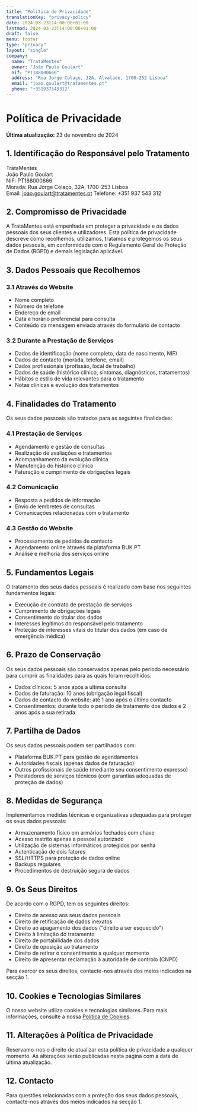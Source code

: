 ```yaml
---
title: "Política de Privacidade"
translationKey: "privacy-policy"
date: 2024-03-23T14:00:00+01:00
lastmod: 2024-03-23T14:00:00+01:00
draft: false
menu: footer
type: "privacy"
layout: "single"
company:
  name: "TrataMentes"
  owner: "João Paulo Goulart"
  nif: "PT188000666"
  address: "Rua Jorge Colaço, 32A, Alvalade, 1700-252 Lisboa"
  email: "joao.goulart@tratamentes.pt"
  phone: "+351937543312"
---
```


# Política de Privacidade

**Última atualização:** 23 de novembro de 2024

## 1. Identificação do Responsável pelo Tratamento

TrataMentes  
João Paulo Goulart  
NIF: PT188000666  
Morada: Rua Jorge Colaço, 32A, 1700-253 Lisboa  
Email: joao.goulart@tratamentes.pt 
Telefone: +351 937 543 312

## 2. Compromisso de Privacidade

A TrataMentes está empenhada em proteger a privacidade e os dados pessoais dos seus clientes e utilizadores. Esta política de privacidade descreve como recolhemos, utilizamos, tratamos e protegemos os seus dados pessoais, em conformidade com o Regulamento Geral de Proteção de Dados (RGPD) e demais legislação aplicável.

## 3. Dados Pessoais que Recolhemos

### 3.1 Através do Website
- Nome completo
- Número de telefone
- Endereço de email
- Data e horário preferencial para consulta
- Conteúdo da mensagem enviada através do formulário de contacto

### 3.2 Durante a Prestação de Serviços
- Dados de identificação (nome completo, data de nascimento, NIF)
- Dados de contacto (morada, telefone, email)
- Dados profissionais (profissão, local de trabalho)
- Dados de saúde (histórico clínico, sintomas, diagnósticos, tratamentos)
- Hábitos e estilo de vida relevantes para o tratamento
- Notas clínicas e evolução dos tratamentos

## 4. Finalidades do Tratamento

Os seus dados pessoais são tratados para as seguintes finalidades:

### 4.1 Prestação de Serviços
- Agendamento e gestão de consultas
- Realização de avaliações e tratamentos
- Acompanhamento da evolução clínica
- Manutenção do histórico clínico
- Faturação e cumprimento de obrigações legais

### 4.2 Comunicação
- Resposta a pedidos de informação
- Envio de lembretes de consultas
- Comunicações relacionadas com o tratamento

### 4.3 Gestão do Website
- Processamento de pedidos de contacto
- Agendamento online através da plataforma BUK.PT
- Análise e melhoria dos serviços online

## 5. Fundamentos Legais

O tratamento dos seus dados pessoais é realizado com base nos seguintes fundamentos legais:

- Execução de contrato de prestação de serviços
- Cumprimento de obrigações legais
- Consentimento do titular dos dados
- Interesses legítimos do responsável pelo tratamento
- Proteção de interesses vitais do titular dos dados (em caso de emergência médica)

## 6. Prazo de Conservação

Os seus dados pessoais são conservados apenas pelo período necessário para cumprir as finalidades para as quais foram recolhidos:

- Dados clínicos: 5 anos após a última consulta
- Dados de faturação: 10 anos (obrigação legal fiscal)
- Dados de contacto do website: até 1 ano após o último contacto
- Consentimentos: durante todo o período de tratamento dos dados e 2 anos após a sua retirada

## 7. Partilha de Dados

Os seus dados pessoais podem ser partilhados com:

- Plataforma BUK.PT para gestão de agendamentos
- Autoridades fiscais (apenas dados de faturação)
- Outros profissionais de saúde (mediante seu consentimento expresso)
- Prestadores de serviços técnicos (com garantias adequadas de proteção de dados)

## 8. Medidas de Segurança

Implementamos medidas técnicas e organizativas adequadas para proteger os seus dados pessoais:

- Armazenamento físico em armários fechados com chave
- Acesso restrito apenas a pessoal autorizado
- Utilização de sistemas informáticos protegidos por senha
- Autenticação de dois fatores
- SSL/HTTPS para proteção de dados online
- Backups regulares
- Procedimentos de destruição segura de dados

## 9. Os Seus Direitos

De acordo com o RGPD, tem os seguintes direitos:

- Direito de acesso aos seus dados pessoais
- Direito de retificação de dados inexatos
- Direito ao apagamento dos dados ("direito a ser esquecido")
- Direito à limitação do tratamento
- Direito de portabilidade dos dados
- Direito de oposição ao tratamento
- Direito de retirar o consentimento a qualquer momento
- Direito de apresentar reclamação à autoridade de controlo (CNPD)

Para exercer os seus direitos, contacte-nos através dos meios indicados na secção 1.

## 10. Cookies e Tecnologias Similares

O nosso website utiliza cookies e tecnologias similares. Para mais informações, consulte a nossa [Política de Cookies](/politica-de-cookies/).

## 11. Alterações à Política de Privacidade

Reservamo-nos o direito de atualizar esta política de privacidade a qualquer momento. As alterações serão publicadas nesta página com a data de última atualização.

## 12. Contacto

Para questões relacionadas com a proteção dos seus dados pessoais, contacte-nos através dos meios indicados na secção 1.
